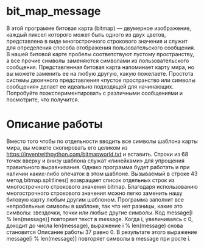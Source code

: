 # bit_map_message
В этой программе битовая карта (bitmap) — двумерное изображение, каждый пиксел которого может быть одного из двух цветов, представлена в виде многострочного строкового значения и служит для определения способа отображения пользовательского сообщения. В нашей битовой карте пробелы соответствуют пустому пространству, а все прочие символы заменяются символами из пользовательского сообщения. Представленная битовая карта напоминает карту мира, но вы можете заменить ее на любую другую, какую пожелаете. Простота системы двоичного представления «пустое пространство или символы сообщения» делает ее идеально подходящей для начинающих. Попробуйте поэкспериментировать с различными сообщениями и посмотрите, что получится.

# Описание работы
Вместо того чтобы по отдельности вводить все символы шаблона карты мира, вы можете скопировать его целиком из https://inventwithpython.com/bitmapworld.txt и вставить. Строки из 68 точек вверху и внизу шаблона служат «линейками» для упрощения правильного выравнивания. Однако программа будет работать и при наличии каких-либо опечаток в этом шаблоне.
Вызываемый в строке 43 метод bitmap.splitlines() возвращает список отдельных строк из многострочного строкового значения bitmap. Благодаря использованию многострочного строкового значения можно легко заменить нашу битовую карту любым другим шаблоном. Программа заполнит все непробельные символы в шаблоне, так что нет разницы, какие это символы: звездочки, точки или любые другие символы.
Код message[i % len(message)] повторяет текст в message. Когда i, увеличиваясь с 0, доходит до числа len(message), выражение i % len(message) снова становится
Описание работы 37
равно 0. В результате этого выражение message[i % len(message)] повторяет символы в message при росте i.

